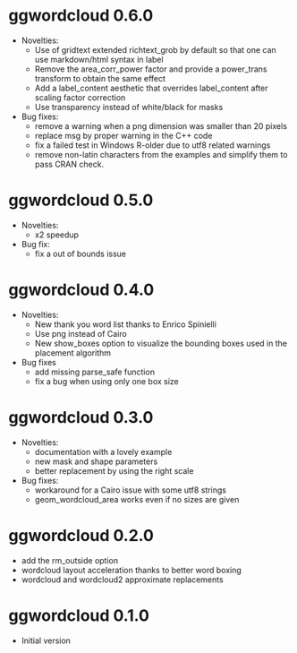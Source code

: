 # ggwordcloud 0.6.0
* Novelties:
   * Use of gridtext extended richtext_grob by default so that one can use markdown/html syntax in label
   * Remove the area_corr_power factor and provide a power_trans transform to obtain the same effect
   * Add a label_content aesthetic that overrides label_content after scaling factor correction
   * Use transparency instead of white/black for masks
* Bug fixes:
  * remove a warning when a png dimension was smaller than 20 pixels
  * replace msg by proper warning in the C++ code
  * fix a failed test in Windows R-older due to utf8 related warnings
  * remove non-latin characters from the examples and simplify them to pass CRAN check.

# ggwordcloud 0.5.0
* Novelties:
   * x2 speedup
* Bug fix:
   * fix a out of bounds issue

# ggwordcloud 0.4.0
* Novelties:
    * New thank you word list thanks to Enrico Spinielli
    * Use png instead of Cairo
    * New show_boxes option to visualize the bounding boxes used in the placement algorithm
* Bug fixes
    * add missing parse_safe function
    * fix a bug when using only one box size

# ggwordcloud 0.3.0
* Novelties:
    * documentation with a lovely example
    * new mask and shape parameters
    * better replacement by using the right scale
* Bug fixes:
    * workaround for a Cairo issue with some utf8 strings
    * geom_wordcloud_area works even if no sizes are given

# ggwordcloud 0.2.0
* add the rm_outside option
* wordcloud layout acceleration thanks to better word boxing
* wordcloud and wordcloud2 approximate replacements

# ggwordcloud 0.1.0
* Initial version
